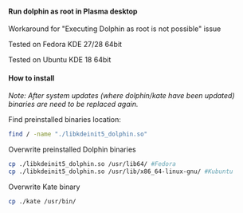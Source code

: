 #### Run dolphin as root in Plasma desktop
Workaround for "Executing Dolphin as root is not possible" issue

Tested on Fedora KDE 27/28 64bit

Tested on Ubuntu KDE 18 64bit
#### How to install
*Note: After system updates (where dolphin/kate have been updated) binaries are need to be replaced again.*

Find preinstalled binaries location:
```bash
find / -name "./libkdeinit5_dolphin.so"
```
Overwrite preinstalled Dolphin binaries
```bash
cp ./libkdeinit5_dolphin.so /usr/lib64/ #Fedora
cp ./libkdeinit5_dolphin.so /usr/lib/x86_64-linux-gnu/ #Kubuntu
```

Overwrite Kate binary
```bash
cp ./kate /usr/bin/
```
